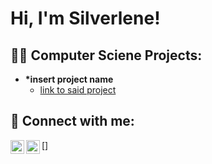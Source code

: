 <h1>Hi, I'm Silverlene! <br/></h1>

<h2>👨‍💻 Computer Sciene Projects:</h2>

- <b>*insert project name</b>
  - [link to said project](https://github.com/joshmadakor1/Algorithms-Practice)


<h2> 🤳 Connect with me:</h2>

[<img align="left" alt="SilverleneUdi | LinkedIn" width="22px" src="https://cdn.jsdelivr.net/npm/simple-icons@v3/icons/linkedin.svg" />][linkedin]
[<img align="left" alt="SilverleneUdi | Email" width="22px" src="https://cdn.jsdelivr.net/npm/simple-icons@v3/icons/gmail.svg" />]


[email]: silverleneu@gmail.com
[linkedin]: https://linkedin.com/in/silverleneu
